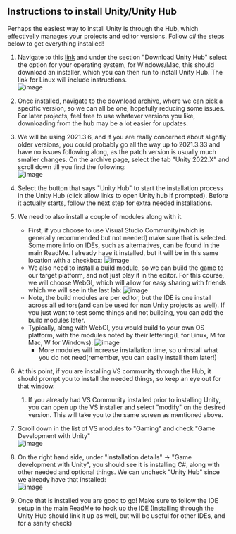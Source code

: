 ## Instructions to install Unity/Unity Hub
Perhaps the easiest way to install Unity is through the Hub, which effectivelly manages your projects and editor versions. Follow _all_ the steps below to get everything installed!

1. Navigate to this [link](https://unity.com/download#:~:text=.%20Download%20the%20Unity%20Hub) and under the section "Download Unity Hub" select the option for your operating system, for Windows/Mac, this should download an installer, which you can then run to install Unity Hub. The link for Linux will include instructions.  
  ![image](https://github.com/mbeale0/Unity3D-CodeMash-Workhop/assets/74221606/aeae7e33-2258-44a4-9b37-9b57d5d2eea4)  
1. Once installed, navigate to the [download archive](https://unity.com/releases/editor/archive#:~:text=Release%20Notes-,Unity%202021.3.6,-July%208%2C%202022), where we can pick a specific version, so we can all be one, hopefully reducing some issues. For later projects, feel free to use whatever versions you like, downloading from the hub may be a lot easier for updates.
1. We will be using 2021.3.6, and if you are really concerned about slightly older versions, you could probably go all the way up to 2021.3.33 and have no issues following along, as the patch version is usually much smaller changes.  On the archive page, select the tab "Unity 2022.X" and scroll down till you find the following:  
   ![image](https://github.com/mbeale0/Unity3D-CodeMash-Workhop/assets/74221606/2873d454-0b6d-4159-8114-5fb959021217)
1. Select the button that says "Unity Hub" to start the installation process in the Unity Hub (click allow links to open Unity hub if prompted). Before it actually starts, follow the next step for extra needed installations.
1. We need to also install a couple of modules along with it.
    - First, if you choose to use Visual Studio Community(which is generally recommended but not needed) make sure that is selected. Some more info on IDEs, such as alternatives, can be found in the main ReadMe. I already have it installed, but it will be in this same location with a checkbox:
       ![image](https://github.com/mbeale0/Unity3D-CodeMash-Workhop/assets/74221606/dc79b8e6-6c32-4583-b250-6e7e0ca14d9e)
    - We also need to install a build module, so we can build the game to our target platform, and not just play it in the editor. For this course, we will choose WebGl, which will allow for easy sharing with friends which we will see in the last lab:
      ![image](https://github.com/mbeale0/Unity3D-CodeMash-Workhop/assets/74221606/d4000690-7aaf-496e-9528-0d98e7409f77)
   - Note, the build modules are per editor, but the IDE is one install across all editors(and can be used for non Unity projects as well). If you just want to test some things and not building, you can add the build modules later. 
   - Typically, along with WebGl, you would build to your own OS platform, with the modules noted by their lettering(L for Linux, M for Mac, W for Windows):
     ![image](https://github.com/mbeale0/Unity3D-CodeMash-Workhop/assets/74221606/3a47016d-c6de-4274-85f5-25b545e9fcf0)
      - More modules will increase installation time, so uninstall what you do not need(remember, you can easily install them later!)
1. At this point, if you are installing VS community through the Hub, it should prompt you to install the needed things, so keep an eye out for that window.
    1. If you already had VS Community installed prior to installing Unity, you can open up the VS installer and select "modify" on the desired version. This will take you to the same screen as mentioned above.
1. Scroll down in the list of VS modules to "Gaming" and check "Game Development with Unity"  
    ![image](https://github.com/mbeale0/Unity3D-CodeMash-Workhop/assets/74221606/12a77b60-036c-4cb8-8fef-27d7ac027862)

1. On the right hand side, under "installation details" -> "Game development with Unity", you should see it is installing C#, along with other needed and optional things. We can uncheck "Unity Hub" since we already have that installed:  
  ![image](https://github.com/mbeale0/Unity3D-CodeMash-Workhop/assets/74221606/83d2490e-c3a7-4ac7-b233-9a0968adb3b3)
1. Once that is installed you are good to go! Make sure to follow the IDE setup in the main ReadMe to hook up the IDE (Installing through the Unity Hub should link it up as well, but will be useful for other IDEs, and for a sanity check)
